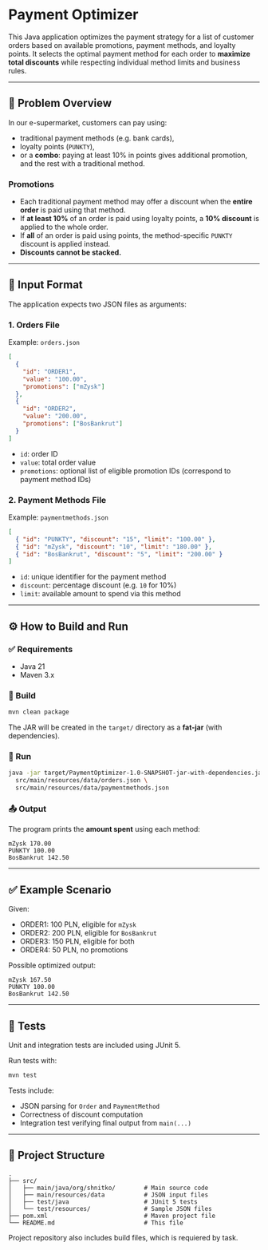 # Payment Optimizer

This Java application optimizes the payment strategy for a list of customer orders based on available promotions, payment methods, and loyalty points. It selects the optimal payment method for each order to **maximize total discounts** while respecting individual method limits and business rules.

---

## 🧠 Problem Overview

In our e-supermarket, customers can pay using:

- traditional payment methods (e.g. bank cards),
- loyalty points (`PUNKTY`),
- or a **combo**: paying at least 10% in points gives additional promotion, and the rest with a traditional method.

### Promotions

- Each traditional payment method may offer a discount when the **entire order** is paid using that method.
- If **at least 10%** of an order is paid using loyalty points, a **10% discount** is applied to the whole order.
- If **all** of an order is paid using points, the method-specific `PUNKTY` discount is applied instead.
- **Discounts cannot be stacked.**

---

## 🧾 Input Format

The application expects two JSON files as arguments:

### 1. Orders File

Example: `orders.json`

```json
[
  {
    "id": "ORDER1",
    "value": "100.00",
    "promotions": ["mZysk"]
  },
  {
    "id": "ORDER2",
    "value": "200.00",
    "promotions": ["BosBankrut"]
  }
]
```

- `id`: order ID
- `value`: total order value
- `promotions`: optional list of eligible promotion IDs (correspond to payment method IDs)

### 2. Payment Methods File

Example: `paymentmethods.json`

```json
[
  { "id": "PUNKTY", "discount": "15", "limit": "100.00" },
  { "id": "mZysk", "discount": "10", "limit": "180.00" },
  { "id": "BosBankrut", "discount": "5", "limit": "200.00" }
]
```

- `id`: unique identifier for the payment method
- `discount`: percentage discount (e.g. `10` for 10%)
- `limit`: available amount to spend via this method

---

## ⚙️ How to Build and Run

### ✅ Requirements

- Java 21
- Maven 3.x

### 🔧 Build

```bash
mvn clean package
```

The JAR will be created in the `target/` directory as a **fat-jar** (with dependencies).

### 🚀 Run

```bash
java -jar target/PaymentOptimizer-1.0-SNAPSHOT-jar-with-dependencies.jar \
  src/main/resources/data/orders.json \
  src/main/resources/data/paymentmethods.json
```

### 📤 Output

The program prints the **amount spent** using each method:

```
mZysk 170.00
PUNKTY 100.00
BosBankrut 142.50
```

---

## ✅ Example Scenario

Given:

- ORDER1: 100 PLN, eligible for `mZysk`
- ORDER2: 200 PLN, eligible for `BosBankrut`
- ORDER3: 150 PLN, eligible for both
- ORDER4: 50 PLN, no promotions

Possible optimized output:

```
mZysk 167.50
PUNKTY 100.00
BosBankrut 142.50
```

---

## 🧪 Tests

Unit and integration tests are included using JUnit 5.

Run tests with:

```bash
mvn test
```

Tests include:

- JSON parsing for `Order` and `PaymentMethod`
- Correctness of discount computation
- Integration test verifying final output from `main(...)`

---

## 📌 Project Structure

```
.
├── src/
│   ├── main/java/org/shnitko/        # Main source code
│   ├── main/resources/data           # JSON input files
│   ├── test/java                     # JUnit 5 tests
│   └── test/resources/               # Sample JSON files
├── pom.xml                           # Maven project file
└── README.md                         # This file
```

Project repository also includes build files, which is requiered by task.
